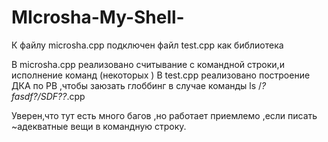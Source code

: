 # MIcrosha-My-Shell-

К файлу microsha.cpp подключен файл test.cpp как библиотека

В microsha.cpp   реализовано считывание с командной строки,и исполнение команд (некоторых )
В  test.cpp реализовано построение ДКА по РВ ,чтобы заюзать глоббинг в случае команды ls /*?fasdf?/SDF??*.cpp

Уверен,что тут есть много багов ,но работает приемлемо ,если писать ~адекватные вещи в командную строку.
